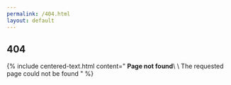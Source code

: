 ```yaml
---
permalink: /404.html
layout: default
---
```


## 404

{% include centered-text.html
content="
**Page not found**\\
\\
The requested page could not be found
"
%}
